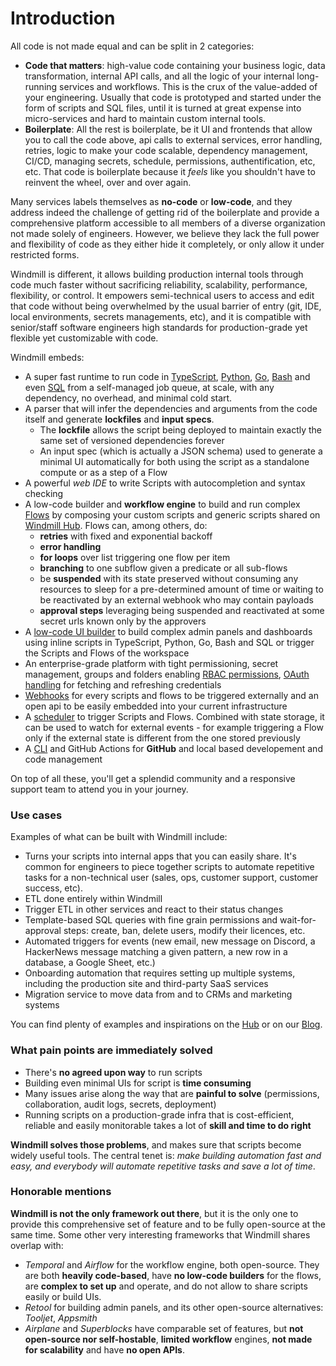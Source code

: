 # Introduction

All code is not made equal and can be split in 2 categories:

- **Code that matters**: high-value code containing your business logic, data
  transformation, internal API calls, and all the logic of your internal
  long-running services and workflows. This is the crux of the value-added of
  your engineering. Usually that code is prototyped and started under the form
  of scripts and SQL files, until it is turned at great expense into
  micro-services and hard to maintain custom internal tools.
- **Boilerplate**: All the rest is boilerplate, be it UI and frontends that
  allow you to call the code above, api calls to external services, error
  handling, retries, logic to make your code scalable, dependency management,
  CI/CD, managing secrets, schedule, permissions, authentification, etc, etc.
  That code is boilerplate because it _feels_ like you shouldn't have to
  reinvent the wheel, over and over again.

Many services labels themselves as **no-code** or **low-code**, and they address
indeed the challenge of getting rid of the boilerplate and provide a
comprehensive platform accessible to all members of a diverse organization not
made solely of engineers. However, we believe they lack the full power and
flexibility of code as they either hide it completely, or only allow it under
restricted forms.

Windmill is different, it allows building production internal tools through code
much faster without sacrificing reliability, scalability, performance,
flexibility, or control. It empowers semi-technical users to access and edit
that code without being overwhelmed by the usual barrier of entry (git, IDE,
local environments, secrets managements, etc), and it is compatible with
senior/staff software engineers high standards for production-grade yet flexible
yet customizable with code.

Windmill embeds:

- A super fast runtime to run code in
  [TypeScript](./getting_started/0_scripts_quickstart/1_typescript_quickstart/index.md),
  [Python](./getting_started/0_scripts_quickstart/2_python_quickstart/index.md),
  [Go](./getting_started/0_scripts_quickstart/3_go_quickstart/index.md),
  [Bash](./getting_started/0_scripts_quickstart/4_bash_quickstart/index.md) and
  even [SQL](./getting_started/0_scripts_quickstart/5_sql_quickstart/index.md)
  from a self-managed job queue, at scale, with any dependency, no overhead, and
  minimal cold start.
- A parser that will infer the dependencies and arguments from the code itself
  and generate **lockfiles** and **input specs**.
  - The **lockfile** allows the script being deployed to maintain exactly the
    same set of versioned dependencies forever
  - An input spec (which is actually a JSON schema) used to generate a minimal
    UI automatically for both using the script as a standalone compute or as a
    step of a Flow
- A powerful _web IDE_ to write Scripts with autocompletion and syntax checking
- A low-code builder and **workflow engine** to build and run complex
  [Flows](./getting_started/6_flows_quickstart/index.md) by composing your
  custom scripts and generic scripts shared on
  [Windmill Hub](https://hub.windmill.dev). Flows can, among others, do:
  - **retries** with fixed and exponential backoff
  - **error handling**
  - **for loops** over list triggering one flow per item
  - **branching** to one subflow given a predicate or all sub-flows
  - be **suspended** with its state preserved without consuming any resources to
    sleep for a pre-determined amount of time or waiting to be reactivated by an
    external webhook who may contain payloads
  - **approval steps** leveraging being suspended and reactivated at some secret
    urls known only by the approvers
- A [low-code UI builder](./getting_started/7_apps_quickstart/index.md) to build
  complex admin panels and dashboards using inline scripts in TypeScript,
  Python, Go, Bash and SQL or trigger the Scripts and Flows of the workspace
- An enterprise-grade platform with tight permissioning, secret management,
  groups and folders enabling
  [RBAC permissions](./reference/index.md#permissions-and-acl),
  [OAuth handling](./advanced/2_setup_oauth/index.md) for fetching and
  refreshing credentials
- [Webhooks](./core_concepts/4_webhooks/index.md) for every scripts and flows to
  be triggered externally and an open api to be easily embedded into your
  current infrastructure
- A [scheduler](./core_concepts/5_schedules/index.md) to trigger Scripts and
  Flows. Combined with state storage, it can be used to watch for external
  events - for example triggering a Flow only if the external state is different
  from the one stored previously
- A [CLI](https://github.com/windmill-labs/windmill/tree/main/cli) and GitHub
  Actions for **GitHub** and local based developement and code management

On top of all these, you'll get a splendid community and a responsive support
team to attend you in your journey.

### Use cases

Examples of what can be built with Windmill include:

- Turns your scripts into internal apps that you can easily share. It's common
  for engineers to piece together scripts to automate repetitive tasks for a
  non-technical user (sales, ops, customer support, customer success, etc).
- ETL done entirely within Windmill
- Trigger ETL in other services and react to their status changes
- Template-based SQL queries with fine grain permissions and wait-for-approval
  steps: create, ban, delete users, modify their licences, etc.
- Automated triggers for events (new email, new message on Discord, a HackerNews
  message matching a given pattern, a new row in a database, a Google Sheet,
  etc.)
- Onboarding automation that requires setting up multiple systems, including the
  production site and third-party SaaS services
- Migration service to move data from and to CRMs and marketing systems

You can find plenty of examples and inspirations on the
[Hub](https://hub.windmill.dev) or on our [Blog](/blog).

### What pain points are immediately solved

- There's **no agreed upon way** to run scripts
- Building even minimal UIs for script is **time consuming**
- Many issues arise along the way that are **painful to solve** (permissions,
  collaboration, audit logs, secrets, deployment)
- Running scripts on a production-grade infra that is cost-efficient, reliable
  and easily monitorable takes a lot of **skill and time to do right**

**Windmill solves those problems**, and makes sure that scripts become widely
useful tools. The central tenet is: _make building automation fast and easy, and
everybody will automate repetitive tasks and save a lot of time_.

### Honorable mentions

**Windmill is not the only framework out there**, but it is the only one to
provide this comprehensive set of feature and to be fully open-source at the
same time. Some other very interesting frameworks that Windmill shares overlap
with:

- _Temporal_ and _Airflow_ for the workflow engine, both open-source. They are
  both **heavily code-based**, have **no low-code builders** for the flows, are
  **complex to set up** and operate, and do not allow to share scripts easily or
  build UIs.
- _Retool_ for building admin panels, and its other open-source alternatives:
  _Tooljet_, _Appsmith_
- _Airplane_ and _Superblocks_ have comparable set of features, but **not
  open-source nor self-hostable**, **limited workflow** engines, **not made for
  scalability** and have **no open APIs**.
